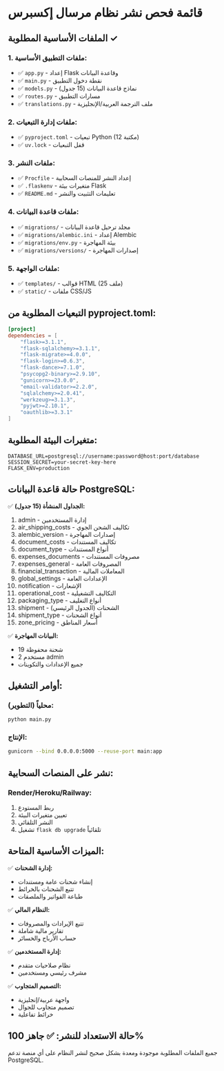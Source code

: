 # قائمة فحص نشر نظام مرسال إكسبرس

## الملفات الأساسية المطلوبة ✓

### 1. ملفات التطبيق الأساسية:
- ✅ `app.py` - إعداد Flask وقاعدة البيانات
- ✅ `main.py` - نقطة دخول التطبيق
- ✅ `models.py` - نماذج قاعدة البيانات (15 جدول)
- ✅ `routes.py` - مسارات التطبيق
- ✅ `translations.py` - ملف الترجمة العربية/الإنجليزية

### 2. ملفات إدارة التبعيات:
- ✅ `pyproject.toml` - تبعيات Python (12 مكتبة)
- ✅ `uv.lock` - قفل التبعيات

### 3. ملفات النشر:
- ✅ `Procfile` - إعداد النشر للمنصات السحابية
- ✅ `.flaskenv` - متغيرات بيئة Flask
- ✅ `README.md` - تعليمات التثبيت والنشر

### 4. ملفات قاعدة البيانات:
- ✅ `migrations/` - مجلد ترحيل قاعدة البيانات
- ✅ `migrations/alembic.ini` - إعداد Alembic
- ✅ `migrations/env.py` - بيئة المهاجرة
- ✅ `migrations/versions/` - إصدارات المهاجرة

### 5. ملفات الواجهة:
- ✅ `templates/` - قوالب HTML (25 ملف)
- ✅ `static/` - ملفات CSS/JS

## التبعيات المطلوبة من pyproject.toml:

```toml
[project]
dependencies = [
    "flask>=3.1.1",
    "flask-sqlalchemy>=3.1.1", 
    "flask-migrate>=4.0.0",
    "flask-login>=0.6.3",
    "flask-dance>=7.1.0",
    "psycopg2-binary>=2.9.10",
    "gunicorn>=23.0.0",
    "email-validator>=2.2.0",
    "sqlalchemy>=2.0.41",
    "werkzeug>=3.1.3",
    "pyjwt>=2.10.1",
    "oauthlib>=3.3.1"
]
```

## متغيرات البيئة المطلوبة:

```env
DATABASE_URL=postgresql://username:password@host:port/database
SESSION_SECRET=your-secret-key-here
FLASK_ENV=production
```

## حالة قاعدة البيانات PostgreSQL:

✅ **الجداول المنشأة (15 جدول):**
1. admin - إدارة المستخدمين
2. air_shipping_costs - تكاليف الشحن الجوي
3. alembic_version - إصدارات المهاجرة
4. document_costs - تكاليف المستندات
5. document_type - أنواع المستندات
6. expenses_documents - مصروفات المستندات
7. expenses_general - المصروفات العامة
8. financial_transaction - المعاملات المالية
9. global_settings - الإعدادات العامة
10. notification - الإشعارات
11. operational_cost - التكاليف التشغيلية
12. packaging_type - أنواع التغليف
13. shipment - الشحنات (الجدول الرئيسي)
14. shipment_type - أنواع الشحنات
15. zone_pricing - أسعار المناطق

✅ **البيانات المهاجرة:**
- 19 شحنة محفوظة
- 2 مستخدم admin
- جميع الإعدادات والتكوينات

## أوامر التشغيل:

### محلياً (التطوير):
```bash
python main.py
```

### الإنتاج:
```bash
gunicorn --bind 0.0.0.0:5000 --reuse-port main:app
```

## نشر على المنصات السحابية:

### Render/Heroku/Railway:
1. ربط المستودع
2. تعيين متغيرات البيئة
3. النشر التلقائي
4. تشغيل `flask db upgrade` تلقائياً

## الميزات الأساسية المتاحة:

✅ **إدارة الشحنات:**
- إنشاء شحنات عامة ومستندات
- تتبع الشحنات بالخرائط
- طباعة الفواتير والملصقات

✅ **النظام المالي:**
- تتبع الإيرادات والمصروفات
- تقارير مالية شاملة
- حساب الأرباح والخسائر

✅ **إدارة المستخدمين:**
- نظام صلاحيات متقدم
- مشرف رئيسي ومستخدمين

✅ **التصميم المتجاوب:**
- واجهة عربية/إنجليزية
- تصميم متجاوب للجوال
- خرائط تفاعلية

## حالة الاستعداد للنشر: ✅ جاهز 100%

جميع الملفات المطلوبة موجودة ومعدة بشكل صحيح لنشر النظام على أي منصة تدعم PostgreSQL.